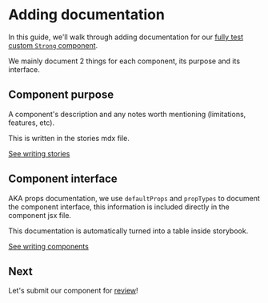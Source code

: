 # Adding documentation

In this guide, we'll walk through adding documentation for our [fully test](testing.md) [custom `Strong` component](creating.md).

We mainly document 2 things for each component, its purpose and its interface.

## Component purpose

A component's description and any notes worth mentioning (limitations, features, etc).

This is written in the stories mdx file.

[See writing stories](https://hsds.helpscout.com/?path=/docs/%F0%9F%8F%A0-welcome-4-writing-stories--page)

## Component interface

AKA props documentation, we use `defaultProps` and `propTypes` to document the component interface, this information is included directly in the component jsx file.

This documentation is automatically turned into a table inside storybook.

[See writing components](<(https://hsds.helpscout.com/?path=/docs/%F0%9F%8F%A0-welcome-3-writing-components--page)>)

## Next

Let's submit our component for [review](review.md)!
